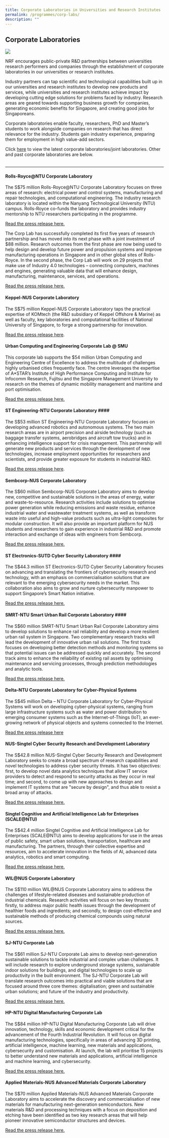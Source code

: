 ```yaml
---
title: Corporate Laboratories in Universities and Research Institutes
permalink: /programmes/corp-labs/
description: ""
---
```

## Corporate Laboratories ##

![](/images/Programmes/graphene-center.jpg)

NRF encourages public-private R&amp;D partnerships between universities research performers and companies through the establishment of corporate laboratories in our universities or research institutes.  

Industry partners can tap scientific and technological capabilities built up in our universities and research institutes to develop new products and services, while universities and research institutes achieve impact by developing cutting edge solutions for problems faced by industry. Research areas are geared towards supporting business growth for companies, generating economic benefits for Singapore, and creating good jobs for Singaporeans.

Corporate laboratories enable faculty, researchers, PhD and Master’s students to work alongside companies on research that has direct relevance for the industry. Students gain industry experience, preparing them for employment in high value-add sectors.

Click [here](https://go.gov.sg/corp-labs-2023) to view the latest corporate laboratories/joint laboratories. Other and past corporate laboratories are below.
<br>
<br>

---

#### Rolls-Royce@NTU Corporate Laboratory ####

The S$75 million Rolls-Royce@NTU Corporate Laboratory focuses on three areas of research: electrical power and control systems, manufacturing and repair technologies, and computational engineering. The industry research laboratory is located within the Nanyang Technological University (NTU) campus. Rolls-Royce co-funds the laboratory and provides industry mentorship to NTU researchers participating in the programme.  
  
[Read the press release here.](https://go.gov.sg/corp-lab-scheme)  
  
The Corp Lab has successfully completed its first five years of research partnership and has moved into its next phase with a joint investment of $88 million. Research outcomes from the first phase are now being used to help design and develop future power and propulsion systems and improve manufacturing operations in Singapore and in other global sites of Rolls-Royce. In the second phase, the Corp Lab will work on 29 projects that make use of Industry 4.0 technologies – connecting computers, machines and engines, generating valuable data that will enhance design, manufacturing, maintenance, services, and operations.

[Read the press release here.](https://go.gov.sg/corp-lab-rr-ntu)

#### Keppel-NUS Corporate Laboratory ####

The S$75 million Keppel-NUS Corporate Laboratory taps the practical expertise of KOMtech (the R&amp;D subsidiary of Keppel Offshore &amp; Marine) as well as faculty, key laboratories and computational facilities of National University of Singapore, to forge a strong partnership for innovation.  
  
[Read the press release here](https://go.gov.sg/corp-lab-keppel).

#### Urban Computing and Engineering Corporate Lab @ SMU ####

This corporate lab supports the $54 million Urban Computing and Engineering Centre of Excellence to address the multitude of challenges highly urbanised cities frequently face. The centre leverages the expertise of A\*STAR’s Institute of High Performance Computing and Institute for Infocomm Research, Fujitsu and the Singapore Management University to research on the themes of dynamic mobility management and maritime and port optimisation.  
  
[Read the press release here.](https://go.gov.sg/corp-lab-sustainable-urban)  

#### ST Engineering-NTU Corporate Laboratory&nbsp;####

The S$53 million ST Engineering-NTU Corporate Laboratory focuses on developing advanced robotics and autonomous systems. The two main research areas are in airport precision and airside technology (such as baggage transfer systems, aerobridges and aircraft tow trucks) and in enhancing intelligence support for crisis management. This partnership will generate new products and services through the development of new technologies, increase employment opportunities for researchers and scientists, and provide greater exposure for students in industrial R&amp;D.  
  
[Read the press release here](https://go.gov.sg/corp-lab-steng-ntu).

#### Sembcorp-NUS Corporate Laboratory ####

The S$60 million Sembcorp-NUS Corporate Laboratory aims to develop new, competitive and sustainable solutions in the areas of energy, water and waste-to-resource. Research activities include solutions to optimise power generation while reducing emissions and waste residue, enhance industrial water and wastewater treatment systems, as well as transform waste into useful and high-value products such as ultra-light composites for modular construction. It will also provide an important platform for NUS students and researchers to gain experience in industrial R&amp;D and promote interaction and exchange of ideas with engineers from Sembcorp.  
  
[Read the press release here.](https://go.gov.sg/corp-lab-sembcorp-nus)

#### ST Electronics-SUTD Cyber Security Laboratory&nbsp;####

The S$44.3 million ST Electronics-SUTD Cyber Security Laboratory focuses on advancing and translating the frontiers of cybersecurity research and technology, with an emphasis on commercialisation solutions that are relevant to the emerging cybersecurity needs in the market. This collaboration also aims to grow and nurture cybersecurity manpower to support Singapore’s Smart Nation initiative.  
  
[Read the press release here.](https://go.gov.sg/corp-lab-steng-sutd)

#### SMRT-NTU Smart Urban Rail Corporate Laboratory&nbsp;####

The S$60 million SMRT-NTU Smart Urban Rail Corporate Laboratory aims to develop solutions to enhance rail reliability and develop a more resilient urban rail system in Singapore. Two complementary research tracks will lead the development of innovative urban rail solutions. The first track focuses on developing better detection methods and monitoring systems so that potential issues can be addressed quickly and accurately. The second track aims to enhance the reliability of existing rail assets by optimising maintenance and servicing processes, through prediction methodologies and analytic tools.  
  
[Read the press release here.](https://go.gov.sg/corp-lab-smrt-ntu)

#### Delta-NTU Corporate Laboratory for Cyber-Physical Systems ####

The S$45 million Delta – NTU Corporate Laboratory for Cyber-Physical Systems will work on developing cyber-physical systems, ranging from large infrastructure systems such as water and power distribution to emerging consumer systems such as the Internet-of-Things (IoT), an ever-growing network of physical objects and systems connected to the Internet.  
  
[Read the press release here](https://go.gov.sg/corp-lab-delta-ntu)  

#### NUS-Singtel Cyber Security Research and Development Laboratory ####

The S$42.8 million NUS-Singtel Cyber Security Research and Development Laboratory seeks to create a broad spectrum of research capabilities and novel technologies to address cyber security threats. It has two objectives: first, to develop novel data analytics techniques that allow IT service providers to detect and respond to security attacks as they occur in real time; and second, to come up with new approaches to design and implement IT systems that are "secure by design", and thus able to resist a broad array of attacks.  

[Read the press release here.](https://go.gov.sg/corp-lab-singtel-nus)

#### Singtel Cognitive and Artificial Intelligence Lab for Enterprises (SCALE@NTU) ####

The S$42.4 million Singtel Cognitive and Artificial Intelligence Lab for Enterprises (SCALE@NTU) aims to develop applications for use in the areas of public safety, smart urban solutions, transportation, healthcare and manufacturing. The partners, through their collective expertise and resources, aim to accelerate innovation in the fields of AI, advanced data analytics, robotics and smart computing.

[Read the press release here.](https://go.gov.sg/corp-lab-ntu-astar-singtel)  
  
#### WIL@NUS Corporate Laboratory ####

The S$110 million WIL@NUS Corporate Laboratory aims to address the challenges of lifestyle-related diseases and sustainable production of industrial chemicals. Research activities will focus on two key thrusts: firstly, to address major public health issues through the development of healthier foods and ingredients; and secondly, to design cost-effective and sustainable methods of producing chemical compounds using natural sources.&nbsp;

[Read the press release here.](https://go.gov.sg/corp-lab-wilma-nus)  
  
#### SJ-NTU Corporate Lab ####

The S$61 million SJ-NTU Corporate Lab aims to develop next-generation sustainable solutions to tackle industrial and complex urban challenges. It will include research to explore underground storage systems, sustainable indoor solutions for buildings, and digital technologies to scale up productivity in the built environment. The SJ-NTU Corporate Lab will translate research outcomes into practical and viable solutions that are focused around three core themes: digitalisation; green and sustainable urban solutions; and future of the industry and productivity.

[Read the press release here.](https://go.gov.sg/corp-lab-surbana-ntu)  
  
#### HP-NTU Digital Manufacturing Corporate Lab ####

The S$84 million HP-NTU Digital Manufacturing Corporate Lab will drive innovation, technology, skills and economic development critical for the advancement of the Fourth Industrial Revolution. It will focus on digital manufacturing technologies, specifically in areas of advancing 3D printing, artificial intelligence, machine learning, new materials and applications, cybersecurity and customisation. At launch, the lab will prioritise 15 projects to better understand new materials and applications, artificial intelligence and machine learning, and cybersecurity.  
  
[Read the press release here.](https://go.gov.sg/corp-lab-hp-ntu)

#### Applied Materials-NUS Advanced Materials Corporate Laboratory ####

The S$70 million Applied Materials-NUS Advanced Materials Corporate Laboratory aims to accelerate the discovery and commercialisation of new materials for manufacturing next-generation semiconductors. New materials R&amp;D and processing techniques with a focus on deposition and etching have been identified as two key research areas that will help pioneer innovative semiconductor structures and devices.  
  
[Read the press release here.](https://go.gov.sg/corp-lab-nus-applied-mats)